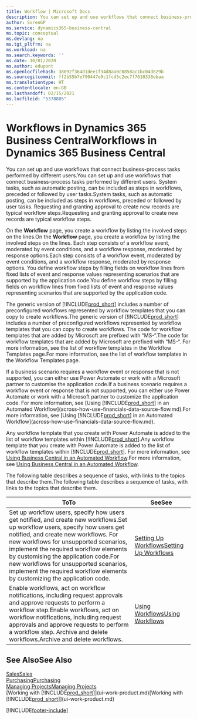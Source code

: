```yaml
---
title: Workflow | Microsoft Docs
description: You can set up and use workflows that connect business-process tasks performed by different users. System tasks, such as automatic posting, can be included as steps in workflows, preceded or followed by user tasks. Requesting and granting approval to create new records are typical workflow steps.
author: SorenGP
ms.service: dynamics365-business-central
ms.topic: conceptual
ms.devlang: na
ms.tgt_pltfrm: na
ms.workload: na
ms.search.keywords: ''
ms.date: 10/01/2020
ms.author: edupont
ms.openlocfilehash: 38092f364d1dee1f34d8aa0c0858ac1bc04d829b
ms.sourcegitcommit: ff2b55b7e790447e0c1fcd5c2ec7f7610338ebaa
ms.translationtype: HT
ms.contentlocale: en-GB
ms.lasthandoff: 02/15/2021
ms.locfileid: "5378805"
---
```

# <a name="workflows-in-dynamics-365-business-central"></a><span data-ttu-id="8d5a9-105">Workflows in Dynamics 365 Business Central</span><span class="sxs-lookup"><span data-stu-id="8d5a9-105">Workflows in Dynamics 365 Business Central</span></span>

<span data-ttu-id="8d5a9-106">You can set up and use workflows that connect business-process tasks performed by different users.</span><span class="sxs-lookup"><span data-stu-id="8d5a9-106">You can set up and use workflows that connect business-process tasks performed by different users.</span></span> <span data-ttu-id="8d5a9-107">System tasks, such as automatic posting, can be included as steps in workflows, preceded or followed by user tasks.</span><span class="sxs-lookup"><span data-stu-id="8d5a9-107">System tasks, such as automatic posting, can be included as steps in workflows, preceded or followed by user tasks.</span></span> <span data-ttu-id="8d5a9-108">Requesting and granting approval to create new records are typical workflow steps.</span><span class="sxs-lookup"><span data-stu-id="8d5a9-108">Requesting and granting approval to create new records are typical workflow steps.</span></span>  

 <span data-ttu-id="8d5a9-109">On the **Workflow** page, you create a workflow by listing the involved steps on the lines.</span><span class="sxs-lookup"><span data-stu-id="8d5a9-109">On the **Workflow** page, you create a workflow by listing the involved steps on the lines.</span></span> <span data-ttu-id="8d5a9-110">Each step consists of a workflow event, moderated by event conditions, and a workflow response, moderated by response options.</span><span class="sxs-lookup"><span data-stu-id="8d5a9-110">Each step consists of a workflow event, moderated by event conditions, and a workflow response, moderated by response options.</span></span> <span data-ttu-id="8d5a9-111">You define workflow steps by filling fields on workflow lines from fixed lists of event and response values representing scenarios that are supported by the application code.</span><span class="sxs-lookup"><span data-stu-id="8d5a9-111">You define workflow steps by filling fields on workflow lines from fixed lists of event and response values representing scenarios that are supported by the application code.</span></span>  

 <span data-ttu-id="8d5a9-112">The generic version of [!INCLUDE[prod_short](includes/prod_short.md)] includes a number of preconfigured workflows represented by workflow templates that you can copy to create workflows.</span><span class="sxs-lookup"><span data-stu-id="8d5a9-112">The generic version of [!INCLUDE[prod_short](includes/prod_short.md)] includes a number of preconfigured workflows represented by workflow templates that you can copy to create workflows.</span></span> <span data-ttu-id="8d5a9-113">The code for workflow templates that are added by Microsoft are prefixed with “MS-“.</span><span class="sxs-lookup"><span data-stu-id="8d5a9-113">The code for workflow templates that are added by Microsoft are prefixed with “MS-“.</span></span> <span data-ttu-id="8d5a9-114">For more information, see the list of workflow templates in the Workflow Templates page.</span><span class="sxs-lookup"><span data-stu-id="8d5a9-114">For more information, see the list of workflow templates in the Workflow Templates page.</span></span>  

 <span data-ttu-id="8d5a9-115">If a business scenario requires a workflow event or response that is not supported, you can either use Power Automate or work with a Microsoft partner to customise the application code.</span><span class="sxs-lookup"><span data-stu-id="8d5a9-115">If a business scenario requires a workflow event or response that is not supported, you can either use Power Automate or work with a Microsoft partner to customize the application code.</span></span> <span data-ttu-id="8d5a9-116">For more information, see [Using [!INCLUDE[prod_short](includes/prod_short.md)] in an Automated Workflow](across-how-use-financials-data-source-flow.md).</span><span class="sxs-lookup"><span data-stu-id="8d5a9-116">For more information, see [Using [!INCLUDE[prod_short](includes/prod_short.md)] in an Automated Workflow](across-how-use-financials-data-source-flow.md).</span></span>

<span data-ttu-id="8d5a9-117">Any workflow template that you create with Power Automate is added to the list of workflow templates within [!INCLUDE[prod_short](includes/prod_short.md)].</span><span class="sxs-lookup"><span data-stu-id="8d5a9-117">Any workflow template that you create with Power Automate is added to the list of workflow templates within [!INCLUDE[prod_short](includes/prod_short.md)].</span></span> <span data-ttu-id="8d5a9-118">For more information, see [Using Business Central in an Automated Workflow](across-how-use-financials-data-source-flow.md).</span><span class="sxs-lookup"><span data-stu-id="8d5a9-118">For more information, see [Using Business Central in an Automated Workflow](across-how-use-financials-data-source-flow.md).</span></span>  

 <span data-ttu-id="8d5a9-119">The following table describes a sequence of tasks, with links to the topics that describe them.</span><span class="sxs-lookup"><span data-stu-id="8d5a9-119">The following table describes a sequence of tasks, with links to the topics that describe them.</span></span>  

|<span data-ttu-id="8d5a9-120">**To**</span><span class="sxs-lookup"><span data-stu-id="8d5a9-120">**To**</span></span>|<span data-ttu-id="8d5a9-121">**See**</span><span class="sxs-lookup"><span data-stu-id="8d5a9-121">**See**</span></span>|  
|------------|-------------|  
|<span data-ttu-id="8d5a9-122">Set up workflow users, specify how users get notified, and create new workflows.</span><span class="sxs-lookup"><span data-stu-id="8d5a9-122">Set up workflow users, specify how users get notified, and create new workflows.</span></span> <span data-ttu-id="8d5a9-123">For new workflows for unsupported scenarios, implement the required workflow elements by customising the application code.</span><span class="sxs-lookup"><span data-stu-id="8d5a9-123">For new workflows for unsupported scenarios, implement the required workflow elements by customizing the application code.</span></span>|[<span data-ttu-id="8d5a9-124">Setting Up Workflows</span><span class="sxs-lookup"><span data-stu-id="8d5a9-124">Setting Up Workflows</span></span>](across-set-up-workflows.md)|  
|<span data-ttu-id="8d5a9-125">Enable workflows, act on workflow notifications, including request approvals and approve requests to perform a workflow step.</span><span class="sxs-lookup"><span data-stu-id="8d5a9-125">Enable workflows, act on workflow notifications, including request approvals and approve requests to perform a workflow step.</span></span> <span data-ttu-id="8d5a9-126">Archive and delete workflows.</span><span class="sxs-lookup"><span data-stu-id="8d5a9-126">Archive and delete workflows.</span></span>|[<span data-ttu-id="8d5a9-127">Using Workflows</span><span class="sxs-lookup"><span data-stu-id="8d5a9-127">Using Workflows</span></span>](across-use-workflows.md)|  

## <a name="see-also"></a><span data-ttu-id="8d5a9-128">See Also</span><span class="sxs-lookup"><span data-stu-id="8d5a9-128">See Also</span></span>

[<span data-ttu-id="8d5a9-129">Sales</span><span class="sxs-lookup"><span data-stu-id="8d5a9-129">Sales</span></span>](sales-manage-sales.md)  
[<span data-ttu-id="8d5a9-130">Purchasing</span><span class="sxs-lookup"><span data-stu-id="8d5a9-130">Purchasing</span></span>](purchasing-manage-purchasing.md)  
[<span data-ttu-id="8d5a9-131">Managing Projects</span><span class="sxs-lookup"><span data-stu-id="8d5a9-131">Managing Projects</span></span>](projects-manage-projects.md)  
<span data-ttu-id="8d5a9-132">[Working with [!INCLUDE[prod_short](includes/prod_short.md)]](ui-work-product.md)</span><span class="sxs-lookup"><span data-stu-id="8d5a9-132">[Working with [!INCLUDE[prod_short](includes/prod_short.md)]](ui-work-product.md)</span></span>  


[!INCLUDE[footer-include](includes/footer-banner.md)]